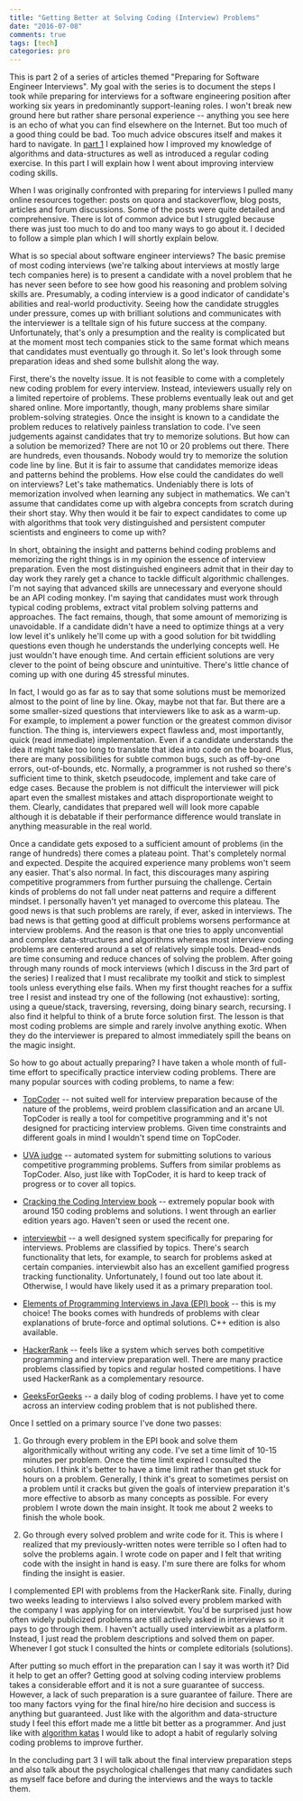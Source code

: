 ```yaml
---
title: "Getting Better at Solving Coding (Interview) Problems"
date: "2016-07-08"
comments: true
tags: [tech]
categories: pro
---
```


This is part 2 of a series of articles themed "Preparing for Software Engineer Interviews". My goal with the series is to document the steps I took while preparing for interviews for a software engineering position after working six years in predominantly support-leaning roles. I won't break new ground here but rather share personal experience -- anything you see here is an echo of what you can find elsewhere on the Internet. But too much of a good thing could be bad. Too much advice obscures itself and makes it hard to navigate. In [part 1](/blog/2016/06/12/the-kata-of-code/) I explained how I improved my knowledge of algorithms and data-structures as well as introduced a regular coding exercise. In this part I will explain how I went about improving interview coding skills.

When I was originally confronted with preparing for interviews I pulled many online resources together: posts on quora and stackoverflow, blog posts, articles and forum discussions. Some of the posts were quite detailed and comprehensive. There is lot of common advice but I struggled because there was just too much to do and too many ways to go about it. I decided to follow a simple plan which I will shortly explain below.

What is so special about software engineer interviews? The basic premise of most coding interviews (we're talking about interviews at mostly large tech companies here) is to present a candidate with a novel problem that he has never seen before to see how good his reasoning and problem solving skills are. Presumably, a coding interview is a good indicator of candidate's abilities and real-world productivity. Seeing how the candidate struggles under pressure, comes up with brilliant solutions and communicates with the interviewer is a telltale sign of his future success at the company. Unfortunately, that's only a presumption and the reality is complicated but at the moment most tech companies stick to the same format which means that candidates must eventually go through it. So let's look through some preparation ideas and shed some bullshit along the way.

First, there's the novelty issue. It is not feasible to come with a completely new coding problem for every interview. Instead, inteviewers usually rely on a limited repertoire of problems. These problems eventually leak out and get shared online. More importantly, though, many problems share similar problem-solving strategies. Once the insight is known to a candidate the problem reduces to relatively painless translation to code. I've seen judgements against candidates that try to memorize solutions. But how can a solution be memorized? There are not 10 or 20 problems out there. There are hundreds, even thousands. Nobody would try to memorize the solution code line by line. But it is fair to assume that candidates memorize ideas and patterns behind the problems. How else could the candidates do well on interviews? Let's take mathematics. Undeniably there is lots of memorization involved when learning any subject in mathematics. We can't assume that candidates come up with algebra concepts from scratch during their short stay. Why then would it be fair to expect candidates to come up with algorithms that took very distinguished and persistent computer scientists and engineers to come up with?

In short, obtaining the insight and patterns behind coding problems and memorizing the right things is in my opinion the essence of interview preparation. Even the most distinguished engineers admit that in their day to day work they rarely get a chance to tackle difficult algorithmic challenges. I'm not saying that advanced skills are unnecessary and everyone should be an API coding monkey. I'm saying that candidates must work through typical coding problems, extract vital problem solving patterns and approaches. The fact remains, though, that some amount of memorizing is unavoidable. If a candidate didn't have a need to optimize things at a very low level it's unlikely he'll come up with a good solution for bit twiddling questions even though he understands the underlying concepts well. He just wouldn't have enough time. And certain efficient solutions are very clever to the point of being obscure and unintuitive. There's little chance of coming up with one during 45 stressful minutes.

In fact, I would go as far as to say that some solutions must be memorized almost to the point of line by line. Okay, maybe not that far. But there are a some smaller-sized questions that interviewers like to ask as a warm-up. For example, to implement a power function or the greatest common divisor function. The thing is, interviewers expect flawless and, most importantly, quick (read immediate) implementation. Even if a candidate understands the idea it might take too long to translate that idea into code on the board. Plus, there are many possibilities for subtle common bugs, such as off-by-one errors, out-of-bounds, etc. Normally, a programmer is not rushed so there's sufficient time to think, sketch pseudocode, implement and take care of edge cases. Because the problem is not difficult the interviewer will pick apart even the smallest mistakes and attach disproportionate weight to them. Clearly, candidates that prepared well will look more capable although it is debatable if their performance difference would translate in anything measurable in the real world.

Once a candidate gets exposed to a sufficient amount of problems (in the range of hundreds) there comes a plateau point. That's completely normal and expected. Despite the acquired experience many problems won't seem any easier. That's also normal. In fact, this discourages many aspiring competitive programmers from further pursuing the challenge. Certain kinds of problems do not fall under neat patterns and require a different mindset. I personally haven't yet managed to overcome this plateau. The good news is that such problems are rarely, if ever, asked in interviews. The bad news is that getting good at difficult problems worsens performance at interview problems. And the reason is that one tries to apply unconvential and complex data-structures and algorithms whereas most interview coding problems are centered around a set of relatively simple tools. Dead-ends are time consuming and reduce chances of solving the problem. After going through many rounds of mock interviews (which I discuss in the 3rd part of the series) I realized that I must recalibrate my toolkit and stick to simplest tools unless everything else fails. When my first thought reaches for a suffix tree I resist and instead try one of the following (not exhaustive): sorting, using a queue/stack, traversing, reversing, doing binary search, recursing. I also find it helpful to think of a brute force solution first. The lesson is that most coding problems are simple and rarely involve anything exotic. When they do the interviewer is prepared to almost immediately spill the beans on the magic insight.

So how to go about actually preparing? I have taken a whole month of full-time effort to specifically practice interview coding problems. There are many popular sources with coding problems, to name a few:

 * [TopCoder](https://www.topcoder.com/) -- not suited well for interview preparation because of the nature of the problems, weird problem classification and an arcane UI. TopCoder is really a tool for competitive programming and it's not designed for practicing interview problems. Given time constraints and different goals in mind I wouldn't spend time on TopCoder.

 * [UVA judge](https://uva.onlinejudge.org/) -- automated system for submitting solutions to various competitive programming problems. Suffers from similar problems as TopCoder. Also, just like with TopCoder, it is hard to keep track of progress or to cover all topics.

 * [Cracking the Coding Interview book](https://www.amazon.com/Cracking-Coding-Interview-Programming-Questions/dp/0984782850) -- extremely popular book with around 150 coding problems and solutions. I went through an earlier edition years ago. Haven't seen or used the recent one.

 * [interviewbit](https://www.interviewbit.com/) -- a well designed system specifically for preparing for interviews. Problems are classified by topics. There's search functionality that lets, for example, to search for problems asked at certain companies. interviewbit also has an excellent gamified progress tracking functionality. Unfortunately, I found out too late about it. Otherwise, I would have likely used it as a primary preparation tool.

 * [Elements of Programming Interviews in Java (EPI) book](https://www.amazon.com/Elements-Programming-Interviews-Java-Adnan/dp/1517671272) -- this is my choice! The books comes with hundreds of problems with clear explanations of brute-force and optimal solutions. C++ edition is also available.

 * [HackerRank](https://www.hackerrank.com/) -- feels like a system which serves both competitive programming and interview preparation well. There are many practice problems classified by topics and regular hosted competitions. I have used HackerRank as a complementary resource.

 * [GeeksForGeeks](http://www.geeksforgeeks.org/) -- a daily blog of coding problems. I have yet to come across an interview coding problem that is not published there.

Once I settled on a primary source I've done two passes:

 1. Go through every problem in the EPI book and solve them algorithmically without writing any code. I've set a time limit of 10-15 minutes per problem. Once the time limit expired I consulted the solution. I think it's better to have a time limit rather than get stuck for hours on a problem. Generally, I think it's great to sometimes persist on a problem until it cracks but given the goals of interview preparation it's more effective to absorb as many concepts as possible. For every problem I wrote down the main insight. It took me about 2 weeks to finish the whole book.

 2. Go through every solved problem and write code for it. This is where I realized that my previously-written notes were terrible so I often had to solve the problems again. I wrote code on paper and I felt that writing code with the insight in hand is easy. I'm sure there are folks for whom finding the insight is easier.

I complemented EPI with problems from the HackerRank site. Finally, during two weeks leading to interviews I also solved every problem marked with the company I was applying for on interviewbit. You'd be surprised just how often widely publicized problems are still actively asked in interviews so it pays to go through them. I haven't actually used interviewbit as a platform. Instead, I just read the problem descriptions and solved them on paper. Whenever I got stuck I consulted the hints or complete editorials (solutions).

After putting so much effort in the preparation can I say it was worth it? Did it help to get an offer? Getting good at solving coding interview problems takes a considerable effort and it is not a sure guarantee of success. However, a lack of such preparation is a sure guarantee of failure. There are too many factors vying for the final hire/no hire decision and success is anything but guaranteed. Just like with the algorithm and data-structure study I feel this effort made me a little bit better as a programmer. And just like with [algorithm katas](/blog/2016/06/12/the-kata-of-code/) I would like to adopt a habit of regularly solving coding problems to improve further.

In the concluding part 3 I will talk about the final interview preparation steps and also talk about the psychological challenges that many candidates such as myself face before and during the interviews and the ways to tackle them.
